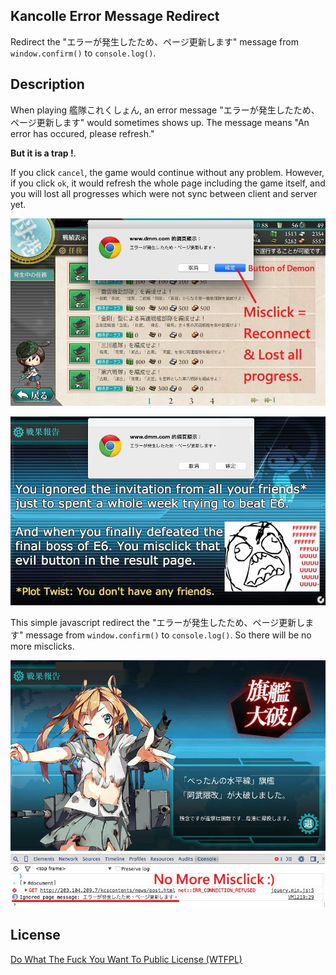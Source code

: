 ## Kancolle Error Message Redirect

Redirect the "エラーが発生したため、ページ更新します" message from `window.confirm()` to `console.log()`.

## Description

When playing 艦隊これくしょん, an error message "エラーが発生したため、ページ更新します" would sometimes shows up. The message means "An error has occured, please refresh."

**But it is a trap !**.

If you click `cancel`, the game would continue without any problem. However, if you click `ok`, it would refresh the whole page including the game itself, and you will lost all progresses which were not sync between client and server yet.

![](before1.jpg)

![](before2.jpg)

This simple javascript redirect the "エラーが発生したため、ページ更新します" message from `window.confirm()` to `console.log()`. So there will be no more misclicks.

![](after1.jpg)


## License

[Do What The Fuck You Want To Public License (WTFPL)](http://www.wtfpl.net/about/)
